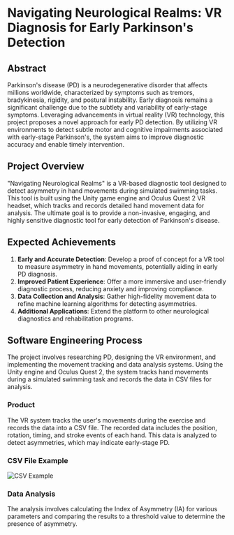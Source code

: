 # Navigating Neurological Realms: VR Diagnosis for Early Parkinson's Detection

## Abstract
Parkinson's disease (PD) is a neurodegenerative disorder that affects millions worldwide, characterized by symptoms such as tremors, bradykinesia, rigidity, and postural instability. Early diagnosis remains a significant challenge due to the subtlety and variability of early-stage symptoms. Leveraging advancements in virtual reality (VR) technology, this project proposes a novel approach for early PD detection. By utilizing VR environments to detect subtle motor and cognitive impairments associated with early-stage Parkinson's, the system aims to improve diagnostic accuracy and enable timely intervention.

## Project Overview
"Navigating Neurological Realms" is a VR-based diagnostic tool designed to detect asymmetry in hand movements during simulated swimming tasks. This tool is built using the Unity game engine and Oculus Quest 2 VR headset, which tracks and records detailed hand movement data for analysis. The ultimate goal is to provide a non-invasive, engaging, and highly sensitive diagnostic tool for early detection of Parkinson's disease.

## Expected Achievements
1. **Early and Accurate Detection**: Develop a proof of concept for a VR tool to measure asymmetry in hand movements, potentially aiding in early PD diagnosis.
2. **Improved Patient Experience**: Offer a more immersive and user-friendly diagnostic process, reducing anxiety and improving compliance.
3. **Data Collection and Analysis**: Gather high-fidelity movement data to refine machine learning algorithms for detecting asymmetries.
4. **Additional Applications**: Extend the platform to other neurological diagnostics and rehabilitation programs.

## Software Engineering Process
The project involves researching PD, designing the VR environment, and implementing the movement tracking and data analysis systems. Using the Unity engine and Oculus Quest 2, the system tracks hand movements during a simulated swimming task and records the data in CSV files for analysis.

### Product
The VR system tracks the user's movements during the exercise and records the data into a CSV file. The recorded data includes the position, rotation, timing, and stroke events of each hand. This data is analyzed to detect asymmetries, which may indicate early-stage PD.

### CSV File Example
![CSV Example](link-to-csv-example)

### Data Analysis
The analysis involves calculating the Index of Asymmetry (IA) for various parameters and comparing the results to a threshold value to determine the presence of asymmetry.




